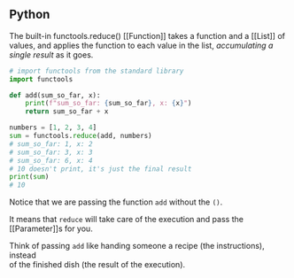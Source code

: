## Python

The built-in functools.reduce()  [[Function]] takes a function and a [[List]] of values, and applies the function to each value in the list, _accumulating a single result_ as it goes.

```python
# import functools from the standard library
import functools

def add(sum_so_far, x):
    print(f"sum_so_far: {sum_so_far}, x: {x}")
    return sum_so_far + x

numbers = [1, 2, 3, 4]
sum = functools.reduce(add, numbers)
# sum_so_far: 1, x: 2
# sum_so_far: 3, x: 3
# sum_so_far: 6, x: 4
# 10 doesn't print, it's just the final result
print(sum)
# 10
```

Notice that we are passing the function `add` without the `()`.

It means that `reduce` will take care of the execution and pass the [[Parameter]]s for you.

Think of passing `add` like handing someone a recipe (the instructions), instead  
of the finished dish (the result of the execution).